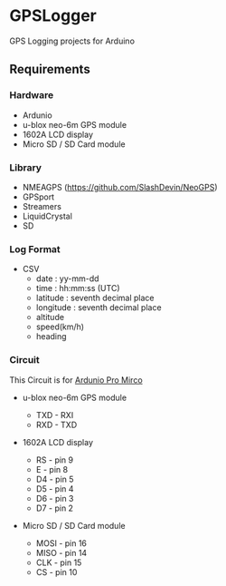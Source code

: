 # GPSLogger
GPS Logging projects for Arduino


## Requirements
### Hardware
- Ardunio
- u-blox neo-6m GPS module
- 1602A LCD display
- Micro SD / SD Card module


### Library
- NMEAGPS (https://github.com/SlashDevin/NeoGPS)
- GPSport
- Streamers
- LiquidCrystal
- SD


### Log Format
* CSV
  - date : yy-mm-dd
  - time : hh:mm:ss (UTC)
  - latitude : seventh decimal place
  - longitude : seventh decimal place
  - altitude
  - speed(km/h)
  - heading


### Circuit

This Circuit is for [Ardunio Pro Mirco](https://learn.sparkfun.com/tutorials/pro-micro--fio-v3-hookup-guide/hardware-overview-pro-micro)

* u-blox neo-6m GPS module
  - TXD - RXI
  - RXD - TXD

* 1602A LCD display
  - RS - pin 9
  - E  - pin 8
  - D4 - pin 5
  - D5 - pin 4
  - D6 - pin 3
  - D7 - pin 2

* Micro SD / SD Card module
  - MOSI - pin 16
  - MISO - pin 14
  - CLK - pin 15
  - CS - pin 10
